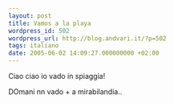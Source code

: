 ```yaml
---
layout: post
title: Vamos a la playa
wordpress_id: 502
wordpress_url: http://blog.andvari.it/?p=502
tags: italiano
date: 2005-06-02 14:09:27.000000000 +02:00
---
```

Ciao ciao io vado in spiaggia!

DOmani nn vado + a mirabilandia..
